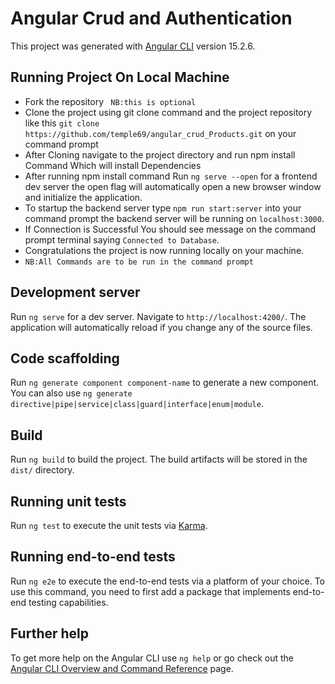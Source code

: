 # Angular Crud and Authentication

This project was generated with [Angular CLI](https://github.com/angular/angular-cli) version 15.2.6.
## Running Project On Local Machine
* Fork the repository ` NB:this is optional`
* Clone the project using git clone command and the project repository like this `git clone https://github.com/temple69/angular_crud_Products.git` on your command prompt
* After Cloning navigate to the project directory and run npm install Command Which will install Dependencies
* After running npm install command Run  `ng serve --open` for a  frontend dev server the open flag will automatically open a new browser window and initialize the application.
* To startup the backend server type `npm run start:server` into your command prompt the backend server will be running on `localhost:3000`.
* If Connection is Successful You should see message on the command prompt terminal saying `Connected to Database`.
* Congratulations the project is now running locally on your machine.
* `NB:All Commands are to be run in the command prompt`


## Development server

Run `ng serve` for a dev server. Navigate to `http://localhost:4200/`. The application will automatically reload if you change any of the source files.

## Code scaffolding

Run `ng generate component component-name` to generate a new component. You can also use `ng generate directive|pipe|service|class|guard|interface|enum|module`.

## Build

Run `ng build` to build the project. The build artifacts will be stored in the `dist/` directory.

## Running unit tests

Run `ng test` to execute the unit tests via [Karma](https://karma-runner.github.io).

## Running end-to-end tests

Run `ng e2e` to execute the end-to-end tests via a platform of your choice. To use this command, you need to first add a package that implements end-to-end testing capabilities.

## Further help

To get more help on the Angular CLI use `ng help` or go check out the [Angular CLI Overview and Command Reference](https://angular.io/cli) page.
